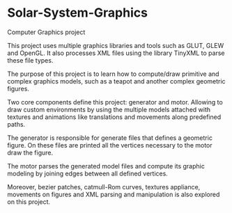 # Solar-System-Graphics
Computer Graphics project

This project uses multiple graphics libraries and tools such as GLUT, GLEW and OpenGL. It also processes XML files using the library TinyXML to parse these file types.

The purpose of this project is to learn how to compute/draw primitive and complex graphics models, such as a teapot and another complex geometric figures.

Two core components define this project: generator and motor. Allowing to draw custom environments by using the multiple models attached with textures and animations like translations and movements along predefined paths.

The generator is responsible for generate files that defines a geometric figure. On these files are printed all the vertices necessary to the motor draw the figure.

The motor parses the generated model files and compute its graphic modeling by joining edges between all defined vertices.

Moreover, bezier patches, catmull-Rom curves, textures appliance, movements on figures and XML parsing and manipulation is also explored on this project.
